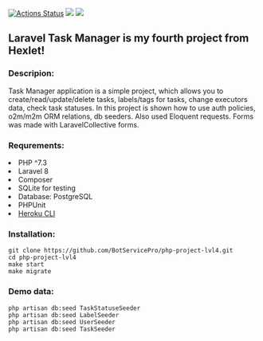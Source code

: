 [![Actions Status](https://github.com/BotServicePro/php-project-lvl4/workflows/hexlet-check/badge.svg)](https://github.com/BotServicePro/php-project-lvl4/actions) <a href="https://codeclimate.com/github/BotServicePro/php-project-lvl4/maintainability"><img src="https://api.codeclimate.com/v1/badges/ddcccc91bc76aa67f182/maintainability" /></a>
<a href="https://codeclimate.com/github/BotServicePro/php-project-lvl4/test_coverage"><img src="https://api.codeclimate.com/v1/badges/ddcccc91bc76aa67f182/test_coverage" /></a>

## Laravel Task Manager is my fourth project from Hexlet!

### Descripion:
Task Manager application is a simple project, which allows you to create/read/update/delete tasks,
labels/tags for tasks, change executors data, check task statuses. In this project is shown how to use auth policies, o2m/m2m ORM relations, db seeders.
Also used Eloquent requests. Forms was made with LaravelCollective forms.

### Requrements:
<li> PHP ^7.3
<li> Laravel 8
<li> Composer
<li> SQLite for testing
<li> Database: PostgreSQL
<li> PHPUnit
<li> <a href="https://devcenter.heroku.com/articles/heroku-cli#download-and-install">Heroku CLI</a>

### Installation:
```
git clone https://github.com/BotServicePro/php-project-lvl4.git
cd php-project-lvl4
make start
make migrate
```
### Demo data:
```
php artisan db:seed TaskStatuseSeeder
php artisan db:seed LabelSeeder
php artisan db:seed UserSeeder
php artisan db:seed TaskSeeder
```

